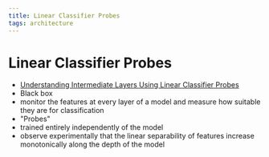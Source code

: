 ```yaml
---
title: Linear Classifier Probes
tags: architecture 
---
```


# Linear Classifier Probes
- [Understanding Intermediate Layers Using Linear Classifier Probes](https://arxiv.org/abs/1610.01644)
- Black box
- monitor the features at every layer of a model and measure how suitable they are for classification
- "Probes"
- trained entirely independently of the model
- observe experimentally that the linear separability of features increase monotonically along the depth of the model




























